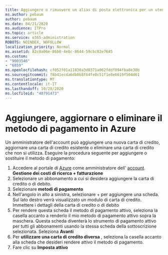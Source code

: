 ```yaml
---
title: Aggiungere o rimuovere un alias di posta elettronica per un utente
ms.author: pebaum
author: pebaum
ms.date: 04/21/2020
ms.audience: ITPro
ms.topic: article
ms.service: o365-administration
ROBOTS: NOINDEX, NOFOLLOW
localization_priority: Normal
ms.assetid: 82c0a06e-86b0-4e8c-8644-59cbc02e7645
ms.custom:
- "9003546"
- "6859"
ms.openlocfilehash: cf052f01a11830a3d0371a062fddf094fba8e30b
ms.sourcegitcommit: f8b41ecda6db0b8f64fe0c51f1e8e6619f504d61
ms.translationtype: MT
ms.contentlocale: it-IT
ms.lasthandoff: 10/28/2020
ms.locfileid: "48791473"
---
```

# <a name="add-update-or-delete-payment-method-in-azure"></a>Aggiungere, aggiornare o eliminare il metodo di pagamento in Azure

Un amministratore dell'account può aggiungere una nuova carta di credito, aggiornare una carta di credito esistente o eliminare una carta di credito che non si utilizza. Eseguire la procedura seguente per aggiungere o sostituire il metodo di pagamento:

1. Accedere al portale di [Azure](https://portal.azure.com/) come amministratore dell' [account](https://docs.microsoft.com/azure/billing/billing-subscription-transfer?WT.mc_id=Portal-Microsoft_Azure_Support#whoisaa). **Gestione dei costi di ricerca + fatturazione**
2. Selezionare un abbonamento a cui si desidera aggiungere la carta di credito o di debito.
3. Selezionare **metodi di pagamento**
4. Nell'angolo in alto a sinistra, selezionare + per aggiungere una scheda. Sul lato destro verrà visualizzato un modulo di carta di credito. Immettere i dettagli della carta di credito o di debito
5. Per rendere questa scheda il metodo di pagamento attivo, seleziona la casella accanto a renderlo il mio metodo di pagamento attivo sopra la maschera. Questa scheda diventerà lo strumento di pagamento attivo per tutti gli abbonamenti usando la stessa scheda della sottoscrizione selezionata. Seleziona **Avanti**
6. Per **utilizzare una carta di credito diversa** , seleziona la casella accanto alla scheda che desideri rendere attivo il metodo di pagamento.
7. Fare clic su **Imposta attivo**
